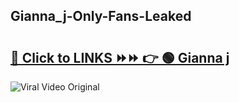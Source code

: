 
 ## Gianna_j-Only-Fans-Leaked

# <h2><a href="https://clipsfans.com/Gianna_j&ref=git">🔗 Click to LINKS ⏩⏩ 👉 🟢 Gianna j </a></h2>

<a href="https://clipsfans.com/Gianna_j&ref=git" rel="nofollow" data-target="animated-image.originalLink"><img src="https://i.ibb.co.com/xMMVF88/686577567.gif" alt="Viral Video Original" style="max-width: 100%; display: inline-block;" data-target="animated-image.originalImage"></a>
